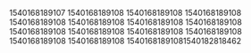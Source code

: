 1540168189107
1540168189108
1540168189108
1540168189108
1540168189108
1540168189108
1540168189108
1540168189108
1540168189108
1540168189108
1540168189108
1540168189108
1540168189108
1540168189108
15401681891081540182818462